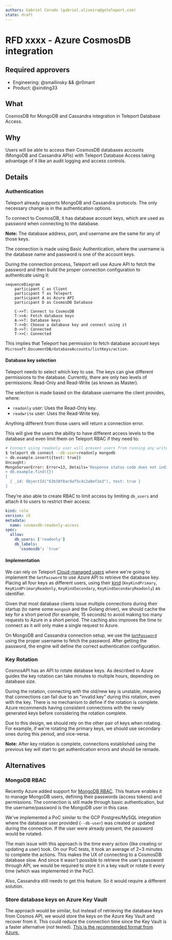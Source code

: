 ```yaml
---
authors: Gabriel Corado (gabriel.oliveira@goteleport.com)
state: draft
---
```


# RFD xxxx - Azure CosmosDB integration

## Required approvers

* Engineering: @smallinsky && @r0mant
* Product: @xinding33

## What

CosmosDB for MongoDB and Cassandra integration in Teleport Database Access.

## Why

Users will be able to access their CosmosDB databases accounts (MongoDB and
Cassandra APIs) with Teleport Database Access taking advantage of it like an
audit logging and access controls.

## Details

### Authentication

Teleport already supports MongoDB and Cassandra protocols. The only necessary
change is in the authentication options.

To connect to CosmosDB, it has database account keys, which are used as
password when connecting to the database.

**Note:** The database address, port, and username are the same for any of those
keys.

The connection is made using Basic Authentication, where the username is the
database name and password is one of the account keys.

During the connection process, Teleport will use Azure API to fetch the password
and then build the proper connection configuration to authenticate using it:

```mermaid
sequenceDiagram
    participant C as Client
    participant T as Teleport
    participant A as Azure API
    participant D as CosmosDB Database

    C->>T: Connect to CosmosDB
    T->>A: Fetch database keys
    A->>T: Database keys
    T->>D: Choose a database key and connect using it
    D->>T: Connected
    T->>C: Connected
```

This implies that Teleport has permission to fetch database account keys
`Microsoft.DocumentDB/databaseAccounts/listKeys/action`.

#### Database key selection
Teleport needs to select which key to use. The keys can give different permissions
to the database. Currently, there are only two levels of permissions: Read-Only
and Read-Write (as known as Master).

The selection is made based on the database username the client provides, where:
* `readonly` user: Uses the Read-Only key.
* `readwrite` user: Uses the Read-Write key.

Anything different from those users will return a connection error.

This will give the users the ability to have different access levels to the
database and even limit them on Teleport RBAC if they need to:

```bash
# Connect using readonly user will prevent users from running any write command.
$ teleport db connect --db-user=readonly mongodb
> db.example.insert({test: true})
Uncaught:
MongoServerError: Error=13, Details='Response status code does not indicate success: Unauthorized (401); ...
> db.example.find({})
[
  { _id: ObjectId("63b30f8ac9af5c4c2a0ef2e3"), test: true }
]
```

They're also able to create RBAC to limit access by limiting `db_users` and
attach it to users to restrict their access:

```yaml
kind: role
version: v5
metadata:
  name: cosmosdb-readonly-access
spec:
  allow:
    db_users: ['readonly']
    db_labels:
      'cosmosdb': 'true'
```

#### Implementation
We can rely on Teleport [Cloud-managed users](https://github.com/gravitational/teleport/blob/master/lib/srv/db/cloud/users/user.go#L31)
where we're going to implement the `GetPassword` to use Azure API to retrieve
the database key. Placing all four keys as different users, using their [kind](https://pkg.go.dev/github.com/Azure/azure-sdk-for-go/sdk/resourcemanager/cosmos/armcosmos#KeyKind)
(`KeyKindPrimary`, `KeyKindPrimaryReadonly`, `KeyKindSecondary`,
`KeyKindSecondaryReadonly`) as identifier.

Given that most database clients issue multiple connections during their startup
(to name some `mongosh` and the Golang driver), we should cache the key for a
short period (for example, 15 seconds) to avoid making too many requests to
Azure in a short period. The caching also improves the time to connect as it
will only make a single request to Azure.

On MongoDB and Cassandra connection setup, we use the [`GetPassword`](https://github.com/gravitational/teleport/blob/master/lib/srv/db/cloud/users/users.go#L120)
using the proper username to fetch the password. After getting the password,
the engine will define the correct authentication configuration.

### Key Rotation
CosmosAPI has an API to rotate database keys. As described in Azure guides the
key rotation can take minutes to multiple hours, depending on database size.

During the rotation, connecting with the old/new key is unstable, meaning that
connections can fail due to an "invalid key" during this rotation, even with the
key. There is no mechanism to define if the rotation is complete. Azure
recommends having consistent connections with the newly generated keys before
considering the rotation complete.

Due to this design, we should rely on the other pair of keys when rotating. For
example, if we're rotating the primary keys, we should use secondary ones during
this period, and vice-versa.

**Note:** After key rotation is complete, connections established using the
previous key will start to get authentication errors and should be remade.

## Alternatives

### MongoDB RBAC
Recently Azure added support for [MongoDB RBAC](https://learn.microsoft.com/en-us/azure/cosmos-db/mongodb/how-to-setup-rbac).
This feature enables it to manage MongoDB users, defining their passwords
(access tokens) and permissions. The connection is still made through basic
authentication, but the username/password is the MongoDB user in this case.

We've implemented a PoC similar to the GCP Postgres/MySQL integration where the
database user provided (`--db-user`) was created or updated during the
connection. If the user were already present, the password would be rotated.

The main issue with this approach is the time every action (like creating or 
updating a user) took. On our PoC tests, it took an average of 2~3 minutes to
complete the actions. This makes the UX of connecting to a CosmosDB database
slow. And since it wasn't possible to retrieve the user’s password through API,
we would be required to store it in a key vault or rotate it every time
(which was implemented in the PoC).

Also, Cassandra still needs to get this feature. So it would require a different
solution.

### Store database keys on Azure Key Vault
The approach would be similar, but instead of retrieving the database keys from
Cosmos API, we would store the keys on the Azure Key Vault and recover from it.
This could reduce the connection time since the Key Vault is a faster
alternative (not tested). [This is the recommended format from Azure.](https://learn.microsoft.com/en-us/azure/cosmos-db/store-credentials-key-vault)
